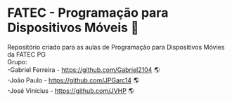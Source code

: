 # FATEC - Programação para Dispositivos Móveis :robot:
 Repositório criado para as aulas de Programação para Dispositivos Móvies da FATEC PG
<br/>
Grupo:<br/>
 -Gabriel Ferreira - https://github.com/Gabriel2104 :earth_americas:<br/>
 -João Paulo - https://github.com/JPGarc14 :earth_americas:<br/>
 -José Vinícius - https://github.com/JVHP :earth_americas:<br/>
